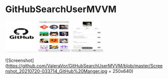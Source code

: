 # GitHubSearchUserMVVM

<img src="https://github.com/ValeraVor/GitHubSearchUserMVVM/blob/master/Screenshot_20210720-033630_GitHub%20Manger.jpg" style=" width:100px ; height:100px " />
<img src="https://github.com/ValeraVor/GitHubSearchUserMVVM/blob/master/Screenshot_20210720-033645_GitHub%20Manger.jpg" style=" width:100px ; height:100px " />
<img src="https://github.com/ValeraVor/GitHubSearchUserMVVM/blob/master/Screenshot_20210720-033707_GitHub%20Manger.jpg" style=" width:100px ; height:100px " />

![Screenshot](https://github.com/ValeraVor/GitHubSearchUserMVVM/blob/master/Screenshot_20210720-033714_GitHub%20Manger.jpg = 250x640)
